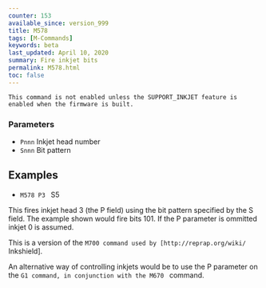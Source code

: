 ```yaml
---
counter: 153
available_since: version_999
title: M578
tags: [M-Commands] 
keywords: beta 
last_updated: April 10, 2020 
summary: Fire inkjet bits 
permalink: M578.html
toc: false 
---
```



`This command is not enabled unless the SUPPORT_INKJET feature is enabled when the firmware is built.`

### Parameters

* `Pnnn` Inkjet head number
* `Snnn` Bit pattern

## Examples

* ` M578 P3  ` S5

This fires inkjet head 3 (the P field) using the bit pattern specified by the S field. The example shown would fire bits 101. If the P parameter is ommitted inkjet 0 is assumed.

This is a version of the ` M700 command used by [http://reprap.org/wiki/ ` Inkshield].

An alternative way of controlling inkjets would be to use the P parameter on the ` G1 command, in conjunction with the M670  ` command.

